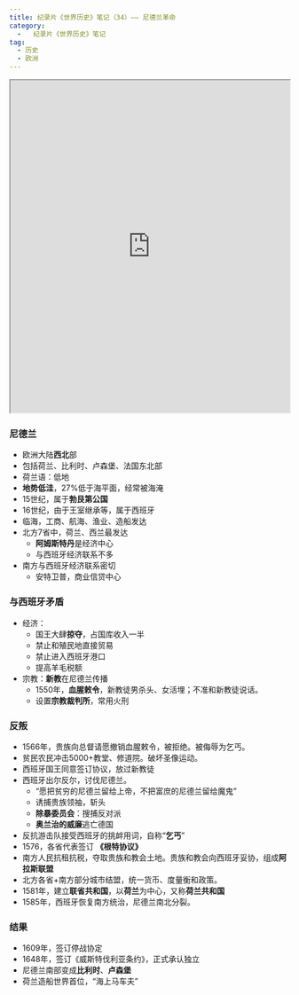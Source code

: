 ```yaml
---
title: 纪录片《世界历史》笔记（34）—— 尼德兰革命
category:
  -   纪录片《世界历史》笔记
tag: 
  - 历史
  - 欧洲
---
```

<iframe src="https://www.bilibili.com/bangumi/play/ep635238/" width="100%" style="max-width: 700px;" height="600px"></iframe>

### 尼德兰
- 欧洲大陆**西北**部
- 包括荷兰、比利时、卢森堡、法国东北部
- 荷兰语：低地
- **地势低洼**，27%低于海平面，经常被海淹
- 15世纪，属于**勃艮第公国**
- 16世纪，由于王室继承等，属于西班牙
- 临海，工商、航海、渔业、造船发达
- 北方7省中，荷兰、西兰最发达
  - **阿姆斯特丹**是经济中心
  - 与西班牙经济联系不多
- 南方与西班牙经济联系密切
  - 安特卫普，商业信贷中心

### 与西班牙矛盾
- 经济：
  - 国王大肆**掠夺**，占国库收入一半
  - 禁止和殖民地直接贸易
  - 禁止进入西班牙港口
  - 提高羊毛税额
- 宗教：**新教**在尼德兰传播
  - 1550年，**血腥敕令**，新教徒男杀头、女活埋；不准和新教徒说话。
  - 设置**宗教裁判所**，常用火刑

### 反叛
- 1566年，贵族向总督请愿撤销血腥敕令，被拒绝。被侮辱为乞丐。
- 贫民农民冲击5000+教堂、修道院。破坏圣像运动。
- 西班牙国王同意签订协议，放过新教徒
- 西班牙出尔反尔，讨伐尼德兰。
  - “愿把贫穷的尼德兰留给上帝，不把富庶的尼德兰留给魔鬼”
  - 诱捕贵族领袖，斩头
  - **除暴委员会**：搜捕反对派
  - **奥兰治的威廉**逃亡德国
- 反抗游击队接受西班牙的挑衅用词，自称“**乞丐**”
- 1576，各省代表签订 **《根特协议》**
- 南方人民抗租抗税，夺取贵族和教会土地。贵族和教会向西班牙妥协，组成**阿拉斯联盟**
- 北方各省+南方部分城市结盟，统一货币、度量衡和政策。
- 1581年，建立**联省共和国**，以**荷兰**为中心，又称**荷兰共和国**
- 1585年，西班牙恢复南方统治，尼德兰南北分裂。

### 结果
- 1609年，签订停战协定
- 1648年，签订《威斯特伐利亚条约》，正式承认独立
- 尼德兰南部变成**比利时**、**卢森堡**
- 荷兰造船世界首位，“海上马车夫”
